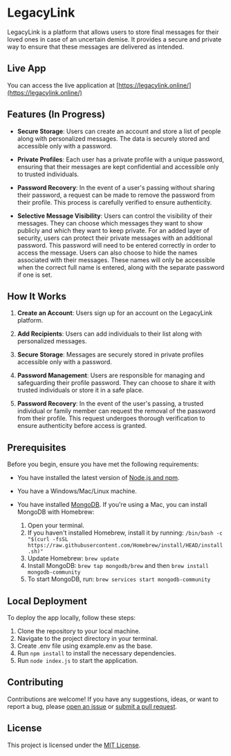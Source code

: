 # LegacyLink

LegacyLink is a platform that allows users to store final messages for their loved ones in case of an uncertain demise. It provides a secure and private way to ensure that these messages are delivered as intended.

## Live App

You can access the live application at [https://legacylink.online/](https://legacylink.online/)

## Features (In Progress)

- **Secure Storage**: Users can create an account and store a list of people along with personalized messages. The data is securely stored and accessible only with a password.
  
- **Private Profiles**: Each user has a private profile with a unique password, ensuring that their messages are kept confidential and accessible only to trusted individuals.

- **Password Recovery**: In the event of a user's passing without sharing their password, a request can be made to remove the password from their profile. This process is carefully verified to ensure authenticity.

- **Selective Message Visibility**: Users can control the visibility of their messages. They can choose which messages they want to show publicly and which they want to keep private. For an added layer of security, users can protect their private messages with an additional password. This password will need to be entered correctly in order to access the message. Users can also choose to hide the names associated with their messages. These names will only be accessible when the correct full name is entered, along with the separate password if one is set.

## How It Works

1. **Create an Account**: Users sign up for an account on the LegacyLink platform.
   
2. **Add Recipients**: Users can add individuals to their list along with personalized messages.
   
3. **Secure Storage**: Messages are securely stored in private profiles accessible only with a password.
   
4. **Password Management**: Users are responsible for managing and safeguarding their profile password. They can choose to share it with trusted individuals or store it in a safe place.

5. **Password Recovery**: In the event of the user's passing, a trusted individual or family member can request the removal of the password from their profile. This request undergoes thorough verification to ensure authenticity before access is granted.

## Prerequisites

Before you begin, ensure you have met the following requirements:

* You have installed the latest version of [Node.js and npm](https://nodejs.org/en/download/).
* You have a Windows/Mac/Linux machine.
* You have installed [MongoDB](https://www.mongodb.com/try/download/community). If you're using a Mac, you can install MongoDB with Homebrew:

    1. Open your terminal.
    2. If you haven't installed Homebrew, install it by running: `/bin/bash -c "$(curl -fsSL https://raw.githubusercontent.com/Homebrew/install/HEAD/install.sh)"`
    3. Update Homebrew: `brew update`
    4. Install MongoDB: `brew tap mongodb/brew` and then `brew install mongodb-community`
    5. To start MongoDB, run: `brew services start mongodb-community`

## Local Deployment

To deploy the app locally, follow these steps:

1. Clone the repository to your local machine.
2. Navigate to the project directory in your terminal.
3. Create .env file using example.env as the base.
4. Run `npm install` to install the necessary dependencies.
5. Run `node index.js` to start the application.

## Contributing

Contributions are welcome! If you have any suggestions, ideas, or want to report a bug, please [open an issue](https://github.com/sharmalakshay/LegacyLink/issues) or [submit a pull request](https://github.com/sharmalakshay/LegacyLink/pulls).

## License

This project is licensed under the [MIT License](LICENSE).
